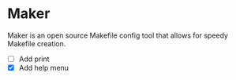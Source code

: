 # Maker

Maker is an open source Makefile config tool that allows for speedy Makefile creation.

- [ ] Add print
- [X] Add help menu
